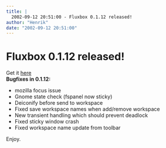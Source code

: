 ```yaml
---
title: |
  2002-09-12 20:51:00 - Fluxbox 0.1.12 released!
author: "Henrik"
date: "2002-09-12 20:51:00"
---
```


# Fluxbox 0.1.12 released!

Get it  <a
href="http://prdownloads.sourceforge.net/fluxbox/fluxbox-0.1.12.tar.gz">here</a><br>
<b>Bugfixes in 0.1.12:</b>
<ul>
  <li> mozilla focus issue
  <li> Gnome state check (fspanel now sticky)
  <li> Deiconify before send to workspace
  <li> Fixed save workspace names when add/remove workspace
  <li> New transient handling which should prevent deadlock
  <li> Fixed sticky window crash
  <li> Fixed workspace name update from toolbar
</ul>
Enjoy.





